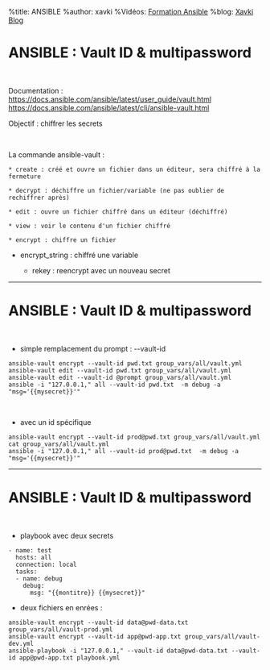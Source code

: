 %title: ANSIBLE
%author: xavki
%Vidéos: [Formation Ansible](https://www.youtube.com/playlist?list=PLn6POgpklwWoCpLKOSw3mXCqbRocnhrh-)
%blog: [Xavki Blog](https://xavki.blog)


# ANSIBLE : Vault ID & multipassword


<br>

Documentation : https://docs.ansible.com/ansible/latest/user_guide/vault.html
https://docs.ansible.com/ansible/latest/cli/ansible-vault.html

Objectif : chiffrer les secrets

<br>

La commande ansible-vault :

	* create : créé et ouvre un fichier dans un éditeur, sera chiffré à la fermeture

	* decrypt : déchiffre un fichier/variable (ne pas oublier de rechiffrer après)

	* edit : ouvre un fichier chiffré dans un éditeur (déchiffré)

	* view : voir le contenu d'un fichier chiffré

	* encrypt : chiffre un fichier

  * encrypt_string : chiffré une variable

	* rekey : reencrypt avec un nouveau secret

--------------------------------------------------------------------------------------------

# ANSIBLE : Vault ID & multipassword
	
<br>

* simple remplacement du prompt : --vault-id

```
ansible-vault encrypt --vault-id pwd.txt group_vars/all/vault.yml
ansible-vault edit --vault-id pwd.txt group_vars/all/vault.yml
ansible-vault edit --vault-id @prompt group_vars/all/vault.yml
ansible -i "127.0.0.1," all --vault-id pwd.txt  -m debug -a "msg='{{mysecret}}'"
```

<br>

* avec un id spécifique

```
ansible-vault encrypt --vault-id prod@pwd.txt group_vars/all/vault.yml
cat group_vars/all/vault.yml 
ansible -i "127.0.0.1," all --vault-id prod@pwd.txt  -m debug -a "msg='{{mysecret}}'"
```

--------------------------------------------------------------------------------------------

# ANSIBLE : Vault ID & multipassword
	

<br>

* playbook avec deux secrets

```
- name: test
  hosts: all
  connection: local
  tasks:
  - name: debug
    debug:
      msg: "{{montitre}} {{mysecret}}"
```

* deux fichiers en enrées :

```
ansible-vault encrypt --vault-id data@pwd-data.txt group_vars/all/vault-prod.yml
ansible-vault encrypt --vault-id app@pwd-app.txt group_vars/all/vault-dev.yml
ansible-playbook -i "127.0.0.1," --vault-id data@pwd-data.txt --vault-id app@pwd-app.txt playbook.yml
```
